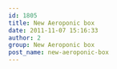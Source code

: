 ```yaml
---
id: 1805
title: New Aeroponic box
date: 2011-11-07 15:16:33
author: 2
group: New Aeroponic box
post_name: new-aeroponic-box
---
```


